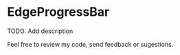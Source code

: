 # EdgeProgressBar

TODO: Add description

Feel free to review my code, send feedback or sugestions.
